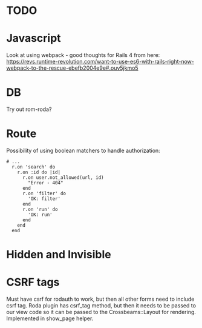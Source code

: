 # TODO

# Javascript

Look at using webpack - good thoughts for Rails 4 from here: https://revs.runtime-revolution.com/want-to-use-es6-with-rails-right-now-webpack-to-the-rescue-ebefb2004e9e#.ouv5jkmo5

# DB

Try out rom-roda?

# Route

Possibility of using boolean matchers to handle authorization:

~~~{.ruby}
# ...
  r.on 'search' do
    r.on :id do |id|
      r.on user.not_allowed(url, id)
        "Error - 404"
      end
      r.on 'filter' do
        'OK: filter'
      end
      r.on 'run' do
        'OK: run'
      end
    end
  end
~~~

# Hidden and Invisible

# CSRF tags

Must have csrf for rodauth to work, but then all other forms need to include csrf tag.
Roda plugin has csrf_tag method, but then it needs to be passed to our view code so it can be passed to the Crossbeams::Layout for rendering.
Implemented in show_page helper.
